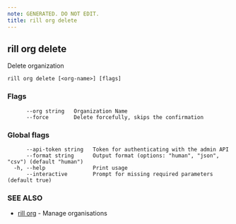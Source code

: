 ```yaml
---
note: GENERATED. DO NOT EDIT.
title: rill org delete
---
```

## rill org delete

Delete organization

```
rill org delete [<org-name>] [flags]
```

### Flags

```
      --org string   Organization Name
      --force        Delete forcefully, skips the confirmation
```

### Global flags

```
      --api-token string   Token for authenticating with the admin API
      --format string      Output format (options: "human", "json", "csv") (default "human")
  -h, --help               Print usage
      --interactive        Prompt for missing required parameters (default true)
```

### SEE ALSO

* [rill org](org.md)	 - Manage organisations

